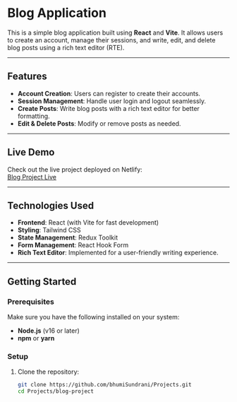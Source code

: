 # Blog Application

This is a simple blog application built using **React** and **Vite**. It allows users to create an account, manage their sessions, and write, edit, and delete blog posts using a rich text editor (RTE).

---

## Features

- **Account Creation**: Users can register to create their accounts.
- **Session Management**: Handle user login and logout seamlessly.
- **Create Posts**: Write blog posts with a rich text editor for better formatting.
- **Edit & Delete Posts**: Modify or remove posts as needed.

---

## Live Demo
Check out the live project deployed on Netlify:  
[Blog Project Live]((https://blog-app-appwrite1.netlify.app/))

---

## Technologies Used

- **Frontend**: React (with Vite for fast development)
- **Styling**: Tailwind CSS
- **State Management**: Redux Toolkit
- **Form Management**: React Hook Form
- **Rich Text Editor**: Implemented for a user-friendly writing experience.

---

## Getting Started

### Prerequisites
Make sure you have the following installed on your system:
- **Node.js** (v16 or later)
- **npm** or **yarn**

### Setup

1. Clone the repository:
   ```bash
   git clone https://github.com/bhumiSundrani/Projects.git
   cd Projects/blog-project
